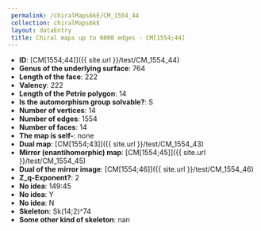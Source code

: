 ```yaml
--- 
 permalink: /chiralMaps6kE/CM_1554_44 
 collection: chiralMaps6kE
 layout: dataEntry
 title: Chiral maps up to 6000 edges - CM[1554;44]
---
```


- **ID**: [CM[1554;44]]({{ site.url }}/test/CM_1554_44)
- **Genus of the underlying surface**: 764
- **Length of the face**: 222
- **Valency**: 222
- **Length of the Petrie polygon**: 14
- **Is the automorphism group solvable?**: S
- **Number of vertices**: 14
- **Number of edges**: 1554
- **Number of faces**: 14
- **The map is self-**: none
- **Dual map**: [CM[1554;43]]({{ site.url }}/test/CM_1554_43)
- **Mirror (enantihomorphic) map**: [CM[1554;45]]({{ site.url }}/test/CM_1554_45)
- **Dual of the mirror image**: [CM[1554;46]]({{ site.url }}/test/CM_1554_46)
- **Z_q-Exponent?**: 2
- **No idea**:  149:45
- **No idea**: Y
- **No idea**: N
- **Skeleton**: Sk(14;2)^74
- **Some other kind of skeleton**: nan
